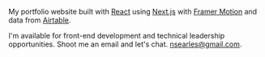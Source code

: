 My portfolio website built with [React](https://reactjs.org/) using [Next.js](https://nextjs.org/) with [Framer Motion](https://www.framer.com/motion/) and data from [Airtable](https://airtable.com/).

I'm available for front-end development and technical leadership opportunities. Shoot me an email and let's chat. [nsearles@gmail.com](mailto:nsearles@gmail.com).
